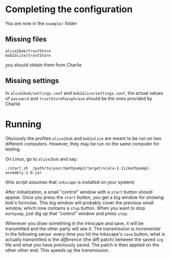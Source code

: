 
Completing the configuration
============================

You are now in the `example/` folder

Missing files
-------------

    alice2bob/trustStore
    bob2alice/trustStore

you should obtain them from Charlie


Missing settings
----------------

In `alice2bob/settings.conf` and `bob2alice/settings.conf`, the actual values of `password` and `trustStorePassphrase` should be the ones provided by Charlie


Running
=======

Obviously the profiles `alice2bob` and `bob2alice` are meant to be run on two different computers. However, they may be run on the same
computer for testing.

On Linux, go to `alice2bob` and say:

    ./start.sh  /path/to/your/mathpump2/target/scala-2.11/mathpump2-assembly-1.0.jar

(this script assumes that `inkscape` is installed on your system)

After initialization, a small "control" window with a `start` button should appear. Once you press the `start` button,
you get a big window for showing bob's formulas. This big window will probably cover the previous small window,
which now contains a `stop` button. When you want to stop `mathpump`, just dig up that "control" window and press `stop`. 

Whenever you draw something in the Inkscape and save, it will be transmitted and the other party will see it.
The transmission is *incremental* in the following sense: every time you hit the Inkscape's `save` button, what is actually
transmitted is the *difference* (the diff patch) between the saved `svg` file and what you have previously saved. The patch
is then applied on the other other end. This speeds up the transmission. 
